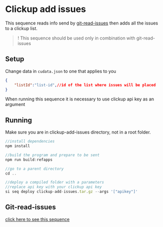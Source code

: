 # Clickup add issues

This sequence reads info send by [git-read-issues](https://github.com/scramjetorg/reference-apps/tree/main/js/git-read-issues) then adds all the issues to a clickup list.

> ! This sequence should be used only in combination with git-read-issues

## Setup

Change data in `cudata.json` to one that applies to you

```json
{
    "listId":"list-id",//id of the list where issues will be placed
}
```

When running this sequence it is necessary to use clickup api key as an argument

## Running

Make sure you are in clickup-add-issues directory, not in a root folder.

```js
//install dependencies
npm install

//build the program and prepare to be sent
npm run build:refapps

//go to a parent directory
cd ..

//deploy a compiled folder with a parameters
//replace api key with your clickup api key
si seq deploy clickup-add-issues.tar.gz --args '["apikey"]'
```

## Git-read-issues

[click here to see this sequence](https://github.com/scramjetorg/reference-apps/tree/main/js/git-read-issues)
